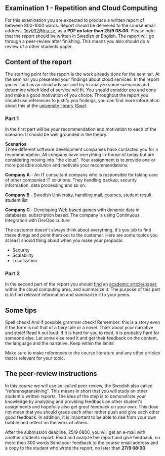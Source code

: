 ## Examination 1 - Repetition and Cloud Computing

For this examination you are expected to produce a written report of between 800-1000 words. Report should be delivered to the course email address, 1dv032@lnu.se, as a **PDF no later than 25/9 08:00.**
Please note that the report should be written in Swedish or English. The report will go through a peer-review after finishing. This means you also should do a review of a other students paper.

## Content of the report
The starting point for the report is the work already done for the seminar. At the seminar you presented your findings about cloud services. In the report you will act as an cloud advisor and try to analyze some scenarios and determine which kind of service will fit. You should consider pro and cons and make a good motivation of you choice.
Throughout the report you should use references to justify you findings, you can find more information about this at the [university library](https://lnu.se/en/library/Writing-and-referencing/referencing/) ([Swe](https://lnu.se/ub/skriva-och-referera/skriva-referenser/)).
### Part 1
In the first part will be your recommendation and motivation to each of the scenario. It should be well grounded in the theory.

**Scenarios** <br />
Three different software development companies have contacted you for a recommendation. All company have everything in-house of today but are considering moving into "the cloud". Your assignment is to provide one or more possible solution and motivate your recommendations:

**Company A** - An IT consultant company who is responsible for taking care of other companied IT solutions. They handling backup, security information, data processing  and so on.

**Company B** - Swedish University, handling mail, courses, student result, student list

**Company C** - Developing Web based games with dynamic data in databases, subscription based. The company is using Continuous Integration with DevOps culture

The customer doesn't always think about everything, it's you job to find these things and point them out to the customer. Here are some topics you at least should thing about when you make your proposal:

* Security
* Scalability
* Localization

### Part 2
In the second part of the report you should [find](https://lnu.se/ub/soka-och-vardera/artiklar--databaser/) an [academic article/paper](https://play.lnu.se/media/t/0_4612xxoy/18350192), within the cloud computing area, and summarize it.
The purpose of this part is to find relevant information and summarize it to your peers.

## Some tips
Spell check! And if possible grammar check!
Remember: this is a story even if the form is not that of a fairy tale or a novel. Think about your narrative and style!
Read it out loud. If it is hard for you to read, it is probably hard for someone else.
Let some else read it and get their feedback on the content, the language and the narrative.
Keep within the limits!

Make sure to make references to the course literature and any other articles that is relevant for your topic.

## The peer-review instructions
In this course we will use so-called peer-review, the Swedish also called "referensgranskning". This means in short that you will study an other student´s written reports. The idea of the step is to demonstrate your knowledge by analyzing and providing feedback on other student's assignments and hopefully also get great feedback on your own. This dose not mean that you should grade each other rather push and give each other good feedback. In addition, it is important to be able to rise from your own bubble and reflect on the work of others.

After the submission deadline, 25/9 0800, you will get an e-mail with another students report.
Read and analyze the report and give feedback, no more then 300 words
Send your feedback to the course email address and a copy to the student who wrote the report, no later than **27/9 08:00**.
